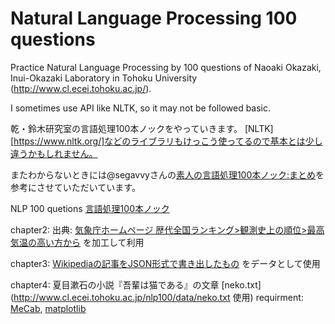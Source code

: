 # Natural Language Processing 100 questions

Practice Natural Language Processing by 100 questions of Naoaki Okazaki, Inui-Okazaki Laboratory in Tohoku University (http://www.cl.ecei.tohoku.ac.jp/).

I sometimes use API like NLTK, so it may not be followed basic.



乾・鈴木研究室の言語処理100本ノックをやっていきます。
[NLTK][https://www.nltk.org/]などのライブラリもけっこう使ってるので基本とは少し違うかもしれません。

またわからないときには@segavvyさんの[素人の言語処理100本ノック:まとめ](https://qiita.com/segavvy/items/fb50ba8097d59475f760)を参考にさせていただいています。

NLP 100 quetions [言語処理100本ノック](http://www.cl.ecei.tohoku.ac.jp/nlp100/#data)

chapter2:
出典: [気象庁ホームページ 歴代全国ランキング>観測史上の順位>最高気温の高い方から](http://www.data.jma.go.jp/obd/stats/etrn/view/rankall.php?prec_no=&block_no=&year=&month=&day=&view=)
を加工して利用

chapter3:
[Wikipediaの記事をJSON形式で書き出したもの](http://www.cl.ecei.tohoku.ac.jp/nlp100/data/jawiki-country.json.gz)
をデータとして使用

chapter4:
夏目漱石の小説『吾輩は猫である』の文章 [neko.txt] (http://www.cl.ecei.tohoku.ac.jp/nlp100/data/neko.txt
使用)
requirment:
[MeCab](http://taku910.github.io/mecab/#usage-tools),
[matplotlib](https://matplotlib.org/)
